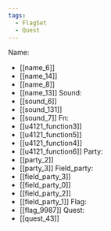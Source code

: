 ```yaml
---
tags:
  - FlagSet
  - Quest
---
```

Name:
- [[name_6]]
- [[name_14]]
- [[name_8]]
- [[name_13]]
Sound:
- [[sound_6]]
- [[sound_131]]
- [[sound_7]]
Fn:
- [[u4121_function3]]
- [[u4121_function5]]
- [[u4121_function4]]
- [[u4121_function6]]
Party:
- [[party_2]]
- [[party_3]]
Field_party:
- [[field_party_3]]
- [[field_party_0]]
- [[field_party_2]]
- [[field_party_1]]
Flag:
- [[flag_9987]]
Quest:
- [[quest_43]]
